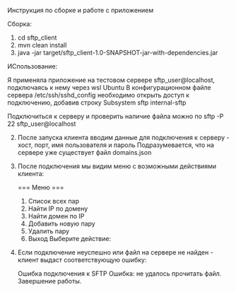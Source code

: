 Инструкция по сборке и работе с приложением

Сборка:

1) cd sftp_client
2) mvn clean install
2) java -jar target/sftp_client-1.0-SNAPSHOT-jar-with-dependencies.jar

ИСпользование:

Я применяла приложение на тестовом сервере sftp_user@localhost, подключаясь к нему через wsl Ubuntu
В конфигурационном файле сервера /etc/ssh/sshd_config необходимо открыть доступ
к подключению, добавив строку Subsystem sftp internal-sftp

Подключиться к серверу и проверить наличие файла можно по sftp -P 22 sftp_user@localhost

2) После запуска клиента вводим данные для подключения к серверу - хост, порт, имя пользователя и пароль
Подразумевается, что на сервере уже существует файл domains.json

3) После подключения мы видим меню с возможными действиями клиента:

   === Меню ===
   1. Список всех пар
   2. Найти IP по домену
   3. Найти домен по IP
   4. Добавить новую пару
   5. Удалить пару
   6. Выход
      Выберите действие:
   
4) Если подключение неуспешно или файл на сервере не найден - клиент выдаст соответствующую ошибку:

   Ошибка подключения к SFTP
   Ошибка: не удалось прочитать файл. Завершение работы.
   





